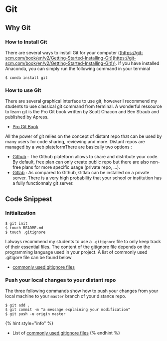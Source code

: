 # Git

## Why Git

### How to Install Git

There are several ways to install Git for your computer \([https://git-scm.com/book/en/v2/Getting-Started-Installing-Git](https://git-scm.com/book/en/v2/Getting-Started-Installing-Git)\). If you have installed Anaconda, you can simply run the following command in your terminal

```text
$ conda install git
```

### How to use Git

There are several graphical interface to use git, however I recommend my students to use classical git command from terminal. A wonderful ressource to learn git is the Pro Git book written by Scott Chacon and Ben Straub and published by Apress.

* [Pro Git Book](https://github.com/progit/progit2/releases/download/2.1.277/progit.pdf)

All the power of git relies on the concept of distant repo that can be used by many users for code sharing, reviewing and more. Distant repos are managed by a web plateformThere are basically two options :

* [Github](https://github.com) :  The Github plateform allows to share and distribute your code. By default, free plan can only create public repo but there are also non-free plans for more specific usage \(private repo, ...\).
* [Gitlab](https://about.gitlab.com/install/) : As compared to Github, Gitlab can be installed on a private server. There is a very high probability that your school or institution has a fully functionnaly git server.

## Code Snippest

### Initialization

```text
$ git init
$ touch README.md
$ touch .gitignore
```

I always recommend my students to use a `.gitignore` file to only keep track of their essential files. The content of the gitignore file depends on the programming language used in your project. A list of commonly used .gitigore file can be found below

* [commonly used gitignore files](https://github.com/github/gitignore)

### Push your local changes to your distant repo

The three following commands show how to push your changes from your local machine to your `master` branch of your distance repo.

```text
$ git add .
$ git commit -m "a message explaining your modification"
$ git push -u origin master
```

{% hint style="info" %}
* List of [commonly used gitignore files](https://github.com/github/gitignore)
{% endhint %}

